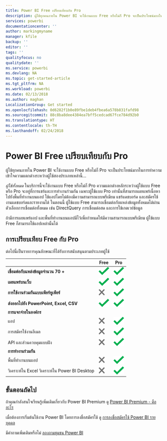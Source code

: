 ```yaml
---
title: Power BI Free เปรียบเทียบกับ Pro
description: ผู้ใช้ทุกคนภายใน Power BI จะใช้งานแบบ Free หรือไม่ก็ Pro จะเป็นประโยชน์มากในการทำความเข้าใจความแตกต่างระหว่างผู้ใช้สองประเภทเหล่านี้...
services: powerbi
documentationcenter: ''
author: markingmyname
manager: kfile
backup: ''
editor: ''
tags: ''
qualityfocus: no
qualitydate: ''
ms.service: powerbi
ms.devlang: NA
ms.topic: get-started-article
ms.tgt_pltfrm: NA
ms.workload: powerbi
ms.date: 02/13/2018
ms.author: maghan
LocalizationGroup: Get started
ms.openlocfilehash: 0d6282f1b0e89fbe1deb4fbea6a578b831fafd98
ms.sourcegitcommit: 88c8ba8dee4384ea7bff5cedcad67fce784d92b0
ms.translationtype: HT
ms.contentlocale: th-TH
ms.lasthandoff: 02/24/2018
---
```

# <a name="power-bi-free-vs-pro"></a>Power BI Free เปรียบเทียบกับ Pro
ผู้ใช้ทุกคนภายใน Power BI จะใช้งานแบบ Free หรือไม่ก็ Pro จะเป็นประโยชน์มากในการทำความเข้าใจความแตกต่างระหว่างผู้ใช้สองประเภทเหล่านี้...

*ผู้ใช้ทั้งหมด* ในบริการนี้จะใช้งานแบบ Free หรือไม่ก็ Pro ความแตกต่างหลักระหว่างผู้ใช้แบบ Free หรือ Pro จะอยู่ที่การแชร์และการทำงานร่วมกัน เฉพาะผู้ใช้แบบ Pro เท่านั้นที่สามารถเผยแพร่เนื้อหาไปยังพื้นที่ทำงานบนแอป ใช้แอปโดยไม่ต้องมีความสามารถแบบพรีเมียม แชร์แดชบอร์ด และสมัครใช้งานแดชบอร์ดและรายงานได้ ในตอนนี้ ผู้ใช้แบบ Free สามารถเชื่อมต่อกับแหล่งข้อมูลทั้งหมดได้ผ่านตัวเลือกการเชื่อมต่อทั้งหมด เช่น DirectQuery การเชื่อมต่อสด และการใช้เกตเวย์ข้อมูล

ถ้ามีการเผยแพร่แอป และพื้นที่ทำงานบนแอปมีไว้เพื่อกำหนดให้มีความสามารถแบบพรีเมียม ผู้ใช้แบบ Free ก็สามารถใช้แอปเหล่านั้นได้

## <a name="free-vs-pro-comparison"></a>การเปรียบเทียบ Free กับ Pro
ต่อไปนี้เป็นรายการคุณลักษณะที่ได้รับการสนับสนุนตามประเภทผู้ใช้

|  | Free | Pro |
| --- | --- | --- |
| **เชื่อมต่อกับแหล่งข้อมูลจำนวน 70 +** |![](media/service-free-vs-pro/available.png "พร้อมใช้งาน") |![](media/service-free-vs-pro/available.png "พร้อมใช้งาน") |
| **เผยแพร่บนเว็บ** |![](media/service-free-vs-pro/available.png "พร้อมใช้งาน") |![](media/service-free-vs-pro/available.png "พร้อมใช้งาน") |
| **การใช้งานร่วมกันแบบเพียร์ทูเพียร์** |![](media/service-free-vs-pro/not-available.png "ไม่พร้อมใช้งาน") |![](media/service-free-vs-pro/available.png "พร้อมใช้งาน") |
| **ส่งออกไปยัง PowerPoint, Excel, CSV** |![](media/service-free-vs-pro/available.png "พร้อมใช้งาน") |![](media/service-free-vs-pro/available.png "พร้อมใช้งาน") |
| **การแจกจ่ายในองค์กร** | | |
| แอป |![](media/service-free-vs-pro/not-available.png "ไม่พร้อมใช้งาน") |![](media/service-free-vs-pro/available.png "พร้อมใช้งาน") |
| การสมัครใช้งานอีเมล |![](media/service-free-vs-pro/not-available.png "ไม่พร้อมใช้งาน") |![](media/service-free-vs-pro/available.png "พร้อมใช้งาน") |
| API และส่วนควบคุมแบบฝัง |![](media/service-free-vs-pro/not-available.png "ไม่พร้อมใช้งาน") |![](media/service-free-vs-pro/available.png "พร้อมใช้งาน") |
| **การทำงานร่วมกัน** | | |
| พื้นที่ทำงานบนแอป |![](media/service-free-vs-pro/not-available.png "ไม่พร้อมใช้งาน") |![](media/service-free-vs-pro/available.png "พร้อมใช้งาน") |
| วิเคราะห์ใน Excel วิเคราะห์ใน Power BI Desktop |![](media/service-free-vs-pro/not-available.png "ไม่พร้อมใช้งาน") |![](media/service-free-vs-pro/available.png "พร้อมใช้งาน") |

## <a name="next-steps"></a>ขั้นตอนถัดไป
ถ้าคุณกำลังสนใจเรียนรู้เพิ่มเติมเกี่ยวกับ Power BI Premium ดู [Power BI Premium - คืออะไร](service-premium.md)

เมื่อต้องการเริ่มต้นใช้งาน Power BI โดยการลงชื่อสมัครใช้ ดู [การลงชื่อสมัครใช้ Power BI รายบุคคล](service-self-service-signup-for-power-bi.md)

มีคำถามเพิ่มเติมหรือไม่ [ลองถามชุมชน Power BI](https://community.powerbi.com/)

